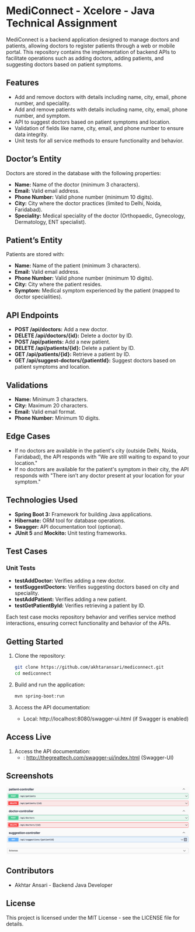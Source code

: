 
# MediConnect - Xcelore - Java Technical Assignment 

MediConnect is a backend application designed to manage doctors and patients, allowing doctors to register patients through a web or mobile portal. This repository contains the implementation of backend APIs to facilitate operations such as adding doctors, adding patients, and suggesting doctors based on patient symptoms.

## Features

- Add and remove doctors with details including name, city, email, phone number, and speciality.
- Add and remove patients with details including name, city, email, phone number, and symptom.
- API to suggest doctors based on patient symptoms and location.
- Validation of fields like name, city, email, and phone number to ensure data integrity.
- Unit tests for all service methods to ensure functionality and behavior.

## Doctor’s Entity

Doctors are stored in the database with the following properties:
- **Name:** Name of the doctor (minimum 3 characters).
- **Email:** Valid email address.
- **Phone Number:** Valid phone number (minimum 10 digits).
- **City:** City where the doctor practices (limited to Delhi, Noida, Faridabad).
- **Speciality:** Medical speciality of the doctor (Orthopaedic, Gynecology, Dermatology, ENT specialist).

## Patient’s Entity

Patients are stored with:
- **Name:** Name of the patient (minimum 3 characters).
- **Email:** Valid email address.
- **Phone Number:** Valid phone number (minimum 10 digits).
- **City:** City where the patient resides.
- **Symptom:** Medical symptom experienced by the patient (mapped to doctor specialities).

## API Endpoints

- **POST /api/doctors:** Add a new doctor.
- **DELETE /api/doctors/{id}:** Delete a doctor by ID.
- **POST /api/patients:** Add a new patient.
- **DELETE /api/patients/{id}:** Delete a patient by ID.
- **GET /api/patients/{id}:** Retrieve a patient by ID.
- **GET /api/suggest-doctors/{patientId}:** Suggest doctors based on patient symptoms and location.

## Validations

- **Name:** Minimum 3 characters.
- **City:** Maximum 20 characters.
- **Email:** Valid email format.
- **Phone Number:** Minimum 10 digits.

## Edge Cases

- If no doctors are available in the patient's city (outside Delhi, Noida, Faridabad), the API responds with "We are still waiting to expand to your location."
- If no doctors are available for the patient's symptom in their city, the API responds with "There isn’t any doctor present at your location for your symptom."

## Technologies Used

- **Spring Boot 3:** Framework for building Java applications.
- **Hibernate:** ORM tool for database operations.
- **Swagger:** API documentation tool (optional).
- **JUnit 5** and **Mockito:** Unit testing frameworks.

## Test Cases

### Unit Tests

- **testAddDoctor:** Verifies adding a new doctor.
- **testSuggestDoctors:** Verifies suggesting doctors based on city and speciality.
- **testAddPatient:** Verifies adding a new patient.
- **testGetPatientById:** Verifies retrieving a patient by ID.

Each test case mocks repository behavior and verifies service method interactions, ensuring correct functionality and behavior of the APIs.

## Getting Started

1. Clone the repository:
   ```bash
   git clone https://github.com/akhtaransari/mediconnect.git
   cd mediconnect
   ```

2. Build and run the application:
   ```bash
   mvn spring-boot:run
   ```

3. Access the API documentation:
   - Local: http://localhost:8080/swagger-ui.html (if Swagger is enabled)



## Access Live

1. Access the API documentation:
   - : http://thegreattech.com/swagger-ui/index.html (Swagger-UI)
## Screenshots

![Add Doctor API](s1.png)

## Contributors

- Akhtar Ansari - Backend Java Developer

## License

This project is licensed under the MIT License - see the LICENSE file for details.
